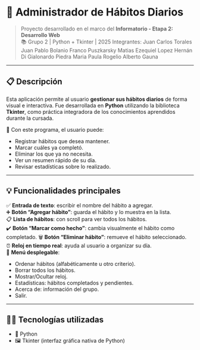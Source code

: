 # 🧠 Administrador de Hábitos Diarios

> Proyecto desarrollado en el marco del **Informatorio - Etapa 2: Desarrollo Web**  
> 📚 Grupo 2 | Python + Tkinter | 2025
Integrantes:
Juan Carlos Torales
Juan Pablo Bolanio
Franco Puszkarsky
Matias Ezequiel Lopez
Hernán Di Gialonardo
Piedra Maria Paula
Rogelio Alberto Gauna
---

## 📋 Descripción

Esta aplicación permite al usuario **gestionar sus hábitos diarios** de forma visual e interactiva. Fue desarrollada en **Python** utilizando la biblioteca **Tkinter**, como práctica integradora de los conocimientos aprendidos durante la cursada.

📝 Con este programa, el usuario puede:
- Registrar hábitos que desea mantener.
- Marcar cuáles ya completó.
- Eliminar los que ya no necesita.
- Ver un resumen rápido de su día.
- Revisar estadísticas sobre lo realizado.

---

## 💡 Funcionalidades principales

✅ **Entrada de texto**: escribir el nombre del hábito a agregar.  
➕ **Botón “Agregar hábito”**: guarda el hábito y lo muestra en la lista.  
📋 **Lista de hábitos**: con scroll para ver todos los hábitos.  
✔️ **Botón “Marcar como hecho”**: cambia visualmente el hábito como completado.
🗑️ **Botón “Eliminar hábito”**: remueve el hábito seleccionado.  
⏰ **Reloj en tiempo real**: ayuda al usuario a organizar su día.  
📁 **Menú desplegable**:
- Ordenar hábitos (alfabéticamente u otro criterio).
- Borrar todos los hábitos.
- Mostrar/Ocultar reloj.
- Estadísticas: hábitos completados y pendientes.
- Acerca de: información del grupo.
- Salir.

---

## 🧑‍💻 Tecnologías utilizadas

- 🐍 Python 
- 🖼️ Tkinter (interfaz gráfica nativa de Python)
